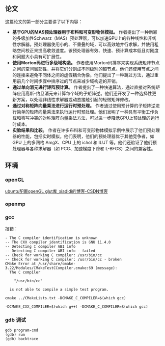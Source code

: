 ## 论文
这篇论文的第一部分主要讲了以下内容：

- **基于GPU的MAS预处理器用于布料和可变形物体模拟。** 作者提出了一种新颖的多级加性Schwarz（MAS）预处理器，可以加速GPU上的各种线性和非线性求解器。预处理器使用小的、不重叠的域，可以高效地并行求解，并使用粗略空间校正来提高收敛速度。该预处理器有效、快速、预计算成本低且对刚度和问题大小具有可扩展性。
- **使用Morton码进行多级域构造。** 作者使用Morton码排序来实现系统矩阵节点之间的空间局部性，并将它们分割成不同级别的超节点。他们还使用节点之间的连接来避免不同体之间的虚假耦合伪像。他们提出了一种跳过方法，通过重用前几个时间步骤中排序过的节点来减少域构造的开销。
- **通过单向消元进行矩阵预计算。** 作者提出了一种快速算法，通过直接对系统矩阵应用高斯-约旦消元来计算每个域的子矩阵逆。他们还开发了一种选择性更新方案，以处理非线性求解器或动态接触引起的轻微矩阵修改。
- **通过对称矩阵向量乘法进行运行时预处理。** 作者通过使用预计算的子矩阵逆进行简单的矩阵向量乘法来执行运行时预处理。他们发明了一种具有平衡工作负载和零写冲突的对称矩阵向量乘法方法，可以进一步降低GPU上预处理的运行时成本。
- **实验结果和比较。** 作者在许多布料和可变形物体模拟示例中展示了他们预处理器的性能，包括实时模拟。他们表明，他们的预处理器优于其他竞争者，如 GPU 上的多网格 AmgX、CPU 上的 ichol 和 ILUT 等。他们还验证了他们预处理器与各种求解器（如 PCG、加速梯度下降和 L-BFGS）之间的兼容性。

## 环境
### openGL
[ubuntu配置openGL glut库\_xiadidi的博客-CSDN博客](https://blog.csdn.net/xiadidi/article/details/50867241)
### openmp


### gcc

报错：
```ad-failure
- The C compiler identification is unknown
-- The CXX compiler identification is GNU 11.4.0
-- Detecting C compiler ABI info
-- Detecting C compiler ABI info - failed
-- Check for working C compiler: /usr/bin/cc
-- Check for working C compiler: /usr/bin/cc - broken
CMake Error at /usr/share/cmake-3.22/Modules/CMakeTestCCompiler.cmake:69 (message):
  The C compiler

    "/usr/bin/cc"

  is not able to compile a simple test program.

```

```shell
cmake ../CMakeLists.txt -DCMAKE_C_COMPILER=$(which gcc)
```


```shell
-DCMAKE_CXX_COMPILER=$(which g++) -DCMAKE_C_COMPILER=$(which gcc)
```

### gdb 调试

```shell
gdb program-cmd
(gdb) run
(gdb) backtrace
```

